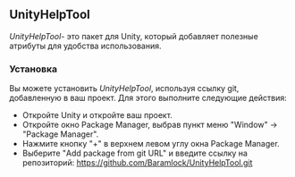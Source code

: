 ## UnityHelpTool

*UnityHelpTool*- это пакет для Unity, который добавляет полезные атрибуты для удобства использования.

### Установка

Вы можете установить *UnityHelpTool*, используя ссылку git, добавленную в ваш проект. Для этого выполните следующие
действия:

* Откройте Unity и откройте ваш проект.
* Откройте окно Package Manager, выбрав пункт меню "Window" -> "Package Manager".
* Нажмите кнопку "+" в верхнем левом углу окна Package Manager.
* Выберите "Add package from git URL" и введите ссылку на репозиторий: https://github.com/Baramlock/UnityHelpTool.git